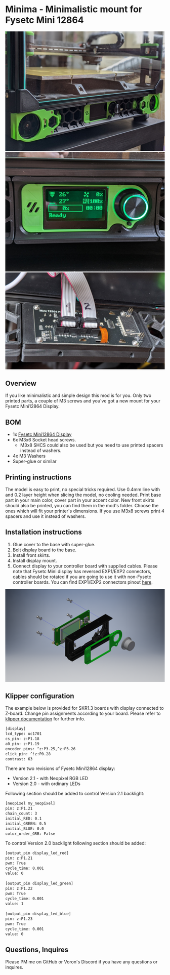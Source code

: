 # Minima - Minimalistic mount for Fysetc Mini 12864
![Installed](img/installed.jpg)
![Front View](img/front.jpg)
![Back View](img/back.jpg)

## Overview
If you like minimalistic and simple design this mod is for you. Only two printed parts, a couple of M3 screws and you've got a new mount for your Fysetc Mini12864 Display. 

## BOM
* 1x [Fysetc Mini12864 Display](https://www.aliexpress.com/item/32972382466.html)
* 6x M3x6 Socket head screws. 
  * M3x8 SHCS could also be used but you need to use printed spacers instead of washers.
* 4x M3 Washers
* Super-glue or similar

## Printing instructions
The model is easy to print, no special tricks required. Use 0.4mm line with and 0.2 layer height when slicing the model, no cooling needed. Print base part in your main color, cover part in your accent color. New front skirts should also be printed, you can find them in the mod's folder. Choose the ones which will fit your printer's dimensions. If you use M3x8 screws print 4 spacers and use it instead of washers.

## Installation instructions
1. Glue cover to the base with super-glue.
2. Bolt display board to the base.
3. Install front skirts.
4. Install display mount.
5. Connect display to your controller board with supplied cables. Please note that Fysetc Mini display has reversed EXP1/EXP2 connectors, cables should be rotated if you are going to use it with non-Fysetc controller boards. You can find EXP1/EXP2 connectors pinout [here](https://wiki.fysetc.com/Mini12864_Panel/).

![Exploded View](img/explode.png)

## Klipper configuration
The example below is provided for SKR1.3 boards with display connected to Z-board. Change pin assignments according to your board. Please refer to [klipper documentation](https://github.com/KevinOConnor/klipper/blob/master/config/example-extras.cfg) for further info.
```
[display]
lcd_type: uc1701
cs_pin: z:P1.18
a0_pin: z:P1.19
encoder_pins: ^z:P3.25,^z:P3.26
click_pin: ^!z:P0.28
contrast: 63

```
There are two revisions of Fysetc Mini12864 display:
* Version 2.1 - with Neopixel RGB LED
* Version 2.0 - with ordinary LEDs

Following section should be added to control Version 2.1 backlight:
```
[neopixel my_neopixel]
pin: z:P1.21
chain_count: 3
initial_RED: 0.1
initial_GREEN: 0.5
initial_BLUE: 0.0
color_order_GRB: False
```
To control  Version 2.0 backlight following section should be added:
```
[output_pin display_led_red]
pin: z:P1.21
pwm: True
cycle_time: 0.001
value: 0

[output_pin display_led_green]
pin: z:P1.22
pwm: True
cycle_time: 0.001
value: 1

[output_pin display_led_blue]
pin: z:P1.23
pwm: True
cycle_time: 0.001
value: 0
```

## Questions, Inquires
Please PM me on GitHub or Voron's Discord if you have any questions or inquires.